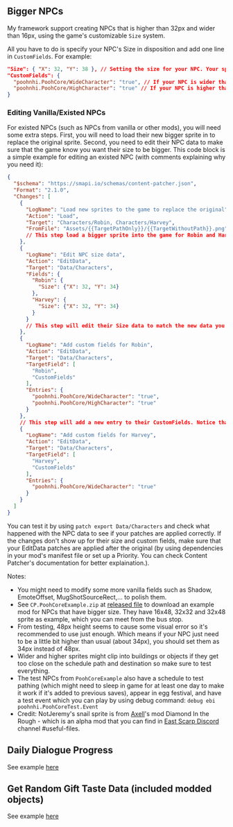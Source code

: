 ## Bigger NPCs

My framework support creating NPCs that is higher than 32px and wider than 16px, using the game's customizable `Size` system.

All you have to do is specify your NPC's Size in disposition and add one line in `CustomFields`. For example:

```json
﻿"Size": { "X": 32, "Y": 38 }, // Setting the size for your NPC. Your spritesheet for them should match this data. See example pack.
"CustomFields": {
  "poohnhi.PoohCore/WideCharacter": "true", // If your NPC is wider than 16px, put this in their CustomFields
  "poohnhi.PoohCore/HighCharacter": "true" // If your NPC is higher than 32px, put this in their CustomFields
}
```

### Editing Vanilla/Existed NPCs

For existed NPCs (such as NPCs from vanilla or other mods), you will need some extra steps. First, you will need to load their new bigger sprite in to replace the original sprite. Second, you need to edit their NPC data to make sure that the game know you want their size to be bigger. This code block is a simple example for editing an existed NPC (with comments explaining why you need it):
```json
{
  "$schema": "https://smapi.io/schemas/content-patcher.json",
  "Format": "2.1.0",
  "Changes": [
    {
      "LogName": "Load new sprites to the game to replace the original",
      "Action": "Load",
      "Target": "Characters/Robin, Characters/Harvey",
      "FromFile": "Assets/{{TargetPathOnly}}/{{TargetWithoutPath}}.png"
      // This step load a bigger sprite into the game for Robin and Harvey. It uses Content Patcher's tokens to shorten the process for multiple characters, but you can make it simpler by just calling the file path in case that you only want to edit one character. In this code here, it will load the file path at Assets/Characters/Robin.png and Assets/Characters/Harvey.png inside your mod folder. 
    },
    {
      "LogName": "Edit NPC size data",
      "Action": "EditData",
      "Target": "Data/Characters",
      "Fields": {
        "Robin": {
          "Size": {"X": 32, "Y": 34}
        },
        "Harvey": {
          "Size": {"X": 32, "Y": 34}
        }
      }
      // This step will edit their Size data to match the new data you specified. Notice that I'm using "Fields" here - this is needed because we only want to replace the Size and not the other original data. If you use "Entries", ALL of the original data will be overrwritten and we don't want it to happen.
    },
    {
      "LogName": "Add custom fields for Robin",
      "Action": "EditData",
      "Target": "Data/Characters",
      "TargetField": [
        "Robin",
        "CustomFields"
      ],
      "Entries": {
        "poohnhi.PoohCore/WideCharacter": "true",
        "poohnhi.PoohCore/HighCharacter": "true"
      }
    },
    // This step will add a new entry to their CustomFields. Notice that I'm using "TargetField" and "Entries" here. The reason for this is CustomFields can contains other mod's data and we should not touch it for better compatibility. If I use "Fields" like the Size patch above, it will replace their CustomFields and make it have only my own data. By using "TargetField" and "Entries", I won't replacing any existing data but instead add a new entry "poohnhi.PoohCore/WideCharacter": "true" to that NPC CustomFields. Do the same for other NPCs like Harvey if you want to change multiple NPCs data.
    {
      "LogName": "Add custom fields for Harvey",
      "Action": "EditData",
      "Target": "Data/Characters",
      "TargetField": [
        "Harvey",
        "CustomFields"
      ],
      "Entries": {
        "poohnhi.PoohCore/WideCharacter": "true"
      }
    }
  ]
}
```

You can test it by using `patch export Data/Characters` and check what happened with the NPC data to see if your patches are applied correctly. If the changes don't show up for their size and custom fields, make sure that your EditData patches are applied after the original (by using dependencies in your mod's manifest file or set up a Priority. You can check Content Patcher's documentation for better explaination.). 

Notes:
- You might need to modify some more vanilla fields such as Shadow, EmoteOffset, MugShotSourceRect,... to polish them.
- See `CP.PoohCoreExample.zip` at [released file](https://github.com/poohnhi/PoohCore/releases) to download an example mod for NPCs that have bigger size. They have 16x48, 32x32 and 32x48 sprite as example, which you can meet from the bus stop.
- From testing, 48px height seems to cause some visual error so it's recommended to use just enough. Which means if your NPC just need to be a little bit higher than usual (about 34px), you should set them as 34px instead of 48px.
- Wider and higher sprites might clip into buildings or objects if they get too close on the schedule path and destination so make sure to test everything.
- The test NPCs from `PoohCoreExample` also have a schedule to test pathing (which might need to sleep in game for at least one day to make it work if it's added to previous saves), appear in egg festival, and have a test event which you can play by using debug command:
`debug ebi poohnhi.PoohCoreTest.Event`
- Credit: NotJeremy's snail sprite is from [Axell](https://next.nexusmods.com/profile/7thAxis/about-me?gameId=1303)'s mod Diamond In the Rough - which is an alpha mod that you can find in [East Scarp Discord](https://discord.gg/JgZtzUSXY3) channel #useful-files.

## Daily Dialogue Progress
See example [here](https://github.com/poohnhi/PoohCore/tree/main/.%5BCP%5D%20Daily%20Dialogue%20Progression%20Example)

## Get Random Gift Taste Data (included modded objects)
See example [here](https://github.com/poohnhi/PoohCore/tree/main/.%5BCP%5D%20More%20Gift%20Taste%20Reveal%20Dialogue)
